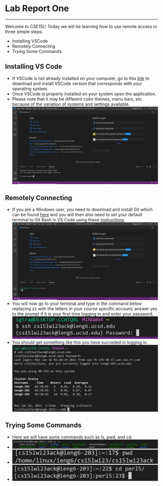 # Lab Report One
---

Welcome to CSE15L!
Today we will be learning how to use remote access in three simple steps.
* Installing VSCode 
* Remotely Connecting
* Trying Some Commands

## Installing VS Code
* If VSCode is not already installed on your computer, go to this [link](https://code.visualstudio.com/)	to download and install VSCode version that corresponds with your operating system.
* Once VSCode is properly installed on your system open the application.
* Please note that it may be different color themes, menu bars, etc because of the variation of systems and settings available.
![Image](vs.PNG)	

## Remotely Connecting
* If you are a Windows user, you need to download and install Git which can be found [here](https://gitforwindows.org/) and you will then also need to set your default terminal to Git Bash in VS Code using these [instructions](https://stackoverflow.com/a/50527994).
 ![Image](vsBash.PNG)	
* You will now go to your terminal and type in the command below replacing zz with the letters in your course specific account; answer yes to the prompt if it is your first time logging in and enter your password.
![Image](bash.PNG)	
* You should get something like this you have succeded in logging in.
![Image](logIn.PNG)	

## Trying Some Commands
* Here we will have some commands such as ls, pwd, and cd.
* ![Image](lsCommand.PNG)	
* ![Image](pwd.PNG)	
* ![Image](cd.PNG)	
